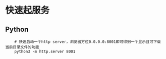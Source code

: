 # 快速起服务

## Python

```shell
    # 快速启动一个http server，浏览器方位0.0.0.0:8001即可得到一个显示且可下载当前目录文件的功能
    python3 -m http.server 8001
```
